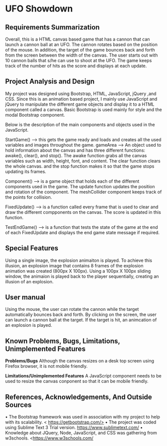 # UFO Showdown
## Requirements Summarization

Overall, this is a HTML canvas based game that has a cannon that can launch a cannon ball at an UFO. The cannon rotates based on the position of the mouse. In addition, the target of the game bounces back and forth from the screen between the width of the canvas. The user starts out with 10 cannon balls that s/he can use to shoot at the UFO. The game keeps track of the number of hits as the score and displays at each update. 

##	Project Analysis and Design

My project was designed using Bootstrap, HTML, JavaScript, jQuery ,and CSS. Since this is an animation based project, I mainly use JavaScript and jQuery to manipulate the different game objects and display it to a HTML component called a canvas. Basic Bootstrap is used mainly for style and the modal Bootstrap component. 

Below is the description of the main components and objects used in the JavaScript. 

StartGame() --> this gets the game ready and loads and creates all the used variables and images throughout the game. 
gameArea --> An object used to hold information about the canvas and has three different functions: awake(), clear(), and stop(). The awake function grabs all the canvas variables such as width, height, font, and content. The clear function clears the whole canvas. and the stop function makes it so that the game stops updating its frames. 

Component() --> is a game object that holds each of the different components used in the game. The update function updates the position and rotation of the component. The meshCollider component keeps track of the points for collision. 

FixedUpdate() --> is a function called every frame that is used to clear and draw the different compponents on the canvas. The score is updated in this function. 

TestEndGame() --> is a function that tests the state of the game at the end of each FixedUpdate and displays the end game state message if required.  

## Special Features
Using a single image, the explosion animaiton is played. To achieve this illusion, an explosion image that contains 8 frames of the explosion animation was created (800px X 100px). Using a 100px X 100px sliding window, the animaion is played back to the player sequentially, creating an illusion of an explosion. 

##	User manual
Using the mouse, the user can rotate the cannon while the target automatically bounces back and forth. By clicking on the screen, the user can launch a cannon ball at the target. If the target is hit, an animcation of an explosion is played.

##	Known Problems, Bugs, Limitations, Unimplemented Features

__Problems/Bugs__
Although the canvas resizes on a desk top screen using Firefox browser, it is not mobile friendly. 

__Limitations/Unimplemented Features__
A JavaScript component needs to be used to resize the canvas conponent so that it can be mobile friendly. 

##	References, Acknowledgements, And Outside Sources
•	The Bootstrap framework was used in association with my project to help with its scalability.
< https://getbootstrap.com/>
•	The project was coded using Sublime Text 3 Trial version. 
<https://www.sublimetext.com/>
•	Knowledge about JQuery, Node, JavaScript, and CSS was gathering from w3schools. 
<https://www.w3schools.com/
